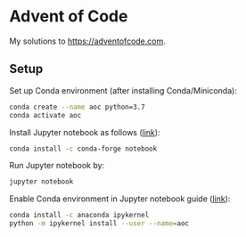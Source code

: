 # Advent of Code

My solutions to https://adventofcode.com.

## Setup

Set up Conda environment (after installing Conda/Miniconda):
```bash
conda create --name aoc python=3.7
conda activate aoc
```

Install Jupyter notebook as follows ([link](https://jupyter.org/install)):
```bash
conda install -c conda-forge notebook
```

Run Jupyter notebook by:
```bash
jupyter notebook
```

Enable Conda environment in Jupyter notebook guide ([link]([https://medium.com/@nrk25693/how-to-add-your-conda-environment-to-your-jupyter-notebook-in-just-4-steps-abeab8b8d084)):

```bash
conda install -c anaconda ipykernel
python -m ipykernel install --user --name=aoc
```